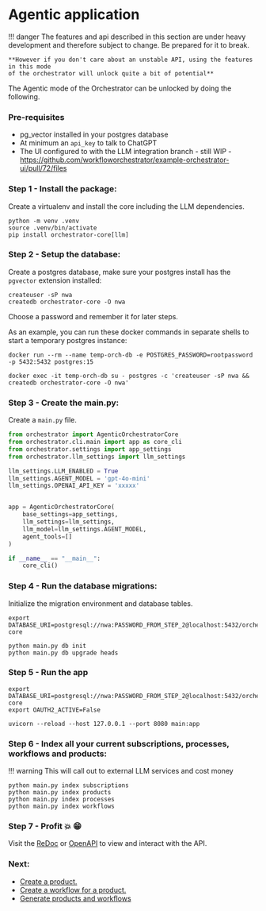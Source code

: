 # Agentic application
!!! danger
    The features and api described in this section are under heavy development and therefore subject to change.
    Be prepared for it to break.

    **However if you don't care about an unstable API, using the features in this mode
    of the orchestrator will unlock quite a bit of potential**


The Agentic mode of the Orchestrator can be unlocked by doing the following.

### Pre-requisites
- pg_vector installed in your postgres database
- At minimum an `api_key` to talk to ChatGPT
- The UI configured to with the LLM integration branch - still WIP - https://github.com/workfloworchestrator/example-orchestrator-ui/pull/72/files

### Step 1 - Install the package:

Create a virtualenv and install the core including the LLM dependencies.

<div class="termy">

```shell
python -m venv .venv
source .venv/bin/activate
pip install orchestrator-core[llm]
```

</div>

### Step 2 - Setup the database:

Create a postgres database, make sure your postgres install has the `pgvector` extension installed:

<div class="termy">

```shell
createuser -sP nwa
createdb orchestrator-core -O nwa
```

</div>

Choose a password and remember it for later steps.

As an example, you can run these docker commands in separate shells to start a temporary postgres instance:

```shell
docker run --rm --name temp-orch-db -e POSTGRES_PASSWORD=rootpassword -p 5432:5432 postgres:15

docker exec -it temp-orch-db su - postgres -c 'createuser -sP nwa && createdb orchestrator-core -O nwa'
```

### Step 3 - Create the main.py:

Create a `main.py` file.

```python
from orchestrator import AgenticOrchestratorCore
from orchestrator.cli.main import app as core_cli
from orchestrator.settings import app_settings
from orchestrator.llm_settings import llm_settings

llm_settings.LLM_ENABLED = True
llm_settings.AGENT_MODEL = 'gpt-4o-mini'
llm_settings.OPENAI_API_KEY = 'xxxxx'


app = AgenticOrchestratorCore(
    base_settings=app_settings,
    llm_settings=llm_settings,
    llm_model=llm_settings.AGENT_MODEL,
    agent_tools=[]
)

if __name__ == "__main__":
    core_cli()
```

### Step 4 - Run the database migrations:

Initialize the migration environment and database tables.

<div class="termy">

```shell
export DATABASE_URI=postgresql://nwa:PASSWORD_FROM_STEP_2@localhost:5432/orchestrator-core

python main.py db init
python main.py db upgrade heads
```

</div>

### Step 5 - Run the app

<div class="termy">

```shell
export DATABASE_URI=postgresql://nwa:PASSWORD_FROM_STEP_2@localhost:5432/orchestrator-core
export OAUTH2_ACTIVE=False

uvicorn --reload --host 127.0.0.1 --port 8080 main:app
```

</div>

### Step 6 - Index all your current subscriptions, processes, workflows and products:

!!! warning
    This will call out to external LLM services and cost money


<div class="termy">

```shell
python main.py index subscriptions
python main.py index products
python main.py index processes
python main.py index workflows  
```

</div>

### Step 7 - Profit :boom: :grin:

Visit the [ReDoc](http://127.0.0.1:8080/api/redoc) or [OpenAPI](http://127.0.0.1:8080/api/docs) to view and interact with the API.


### Next:

- [Create a product.](../workshops/advanced/domain-models.md)
- [Create a workflow for a product.](./workflows.md)
- [Generate products and workflows](../reference-docs/cli.md#generate)
